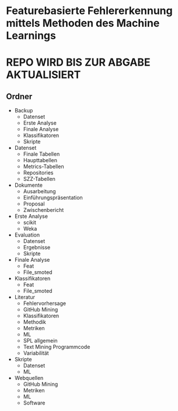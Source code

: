 # Featurebasierte Fehlererkennung mittels Methoden des Machine Learnings

# REPO WIRD BIS ZUR ABGABE AKTUALISIERT

## Ordner  
- Backup
  - Datenset
  - Erste Analyse
  - Finale Analyse
  - Klassifikatoren
  - Skripte
- Datenset
  - Finale Tabellen
  - Haupttabellen
  - Metrics-Tabellen
  - Repositories
  - SZZ-Tabellen
- Dokumente
  - Ausarbeitung
  - Einführungspräsentation
  - Proposal
  - Zwischenbericht
- Erste Analyse
  - scikit
  - Weka
- Evaluation
  - Datenset
  - Ergebnisse
  - Skripte
- Finale Analyse
  - Feat
  - File_smoted
- Klassifikatoren
  - Feat
  - File_smoted
- Literatur
  - Fehlervorhersage
  - GitHub Mining
  - Klassifikatoren
  - Methodik
  - Metriken
  - ML
  - SPL allgemein
  - Text Mining Programmcode
  - Variabilität
- Skripte
  - Datenset
  - ML
- Webquellen
  - GitHub Mining
  - Metriken
  - ML
  - Software
